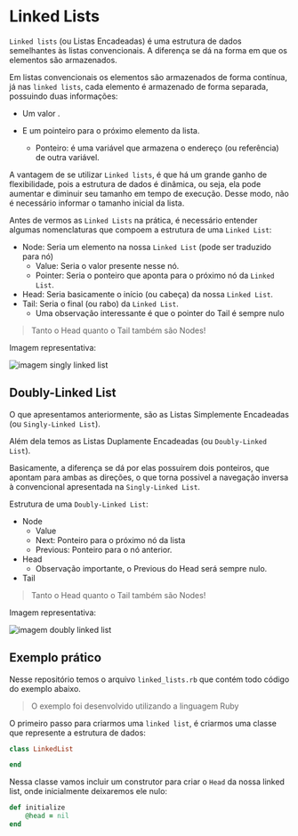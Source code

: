 # Linked Lists

`Linked lists` (ou Listas Encadeadas) é uma estrutura de dados semelhantes às listas convencionais. A diferença se dá na forma em que os elementos são armazenados.

Em listas convencionais os elementos são armazenados de forma contínua, já nas `linked lists`, cada elemento é armazenado de forma separada, possuindo duas informações:

- Um valor .
- E um pointeiro para o próximo elemento da lista.

    - Ponteiro: é uma variável que armazena o endereço (ou referência) de outra variável.

A vantagem de se utilizar `Linked lists`, é que há um grande ganho de flexibilidade, pois a estrutura de dados é dinâmica, ou seja, ela pode aumentar e diminuir seu tamanho em tempo de execução. Desse modo, não é necessário informar o tamanho inicial da lista.

Antes de vermos as `Linked Lists` na prática, é necessário entender algumas nomenclaturas que compoem a estrutura de uma `Linked List`:

- Node: Seria um elemento na nossa `Linked List` (pode ser traduzido para nó)
    - Value: Seria o valor presente nesse nó.
    - Pointer: Seria o ponteiro que aponta para o próximo nó da `Linked List`.
- Head: Seria basicamente o início (ou cabeça) da nossa `Linked List`.
- Tail: Seria o final (ou rabo) da `Linked List`.
    - Uma observação interessante é que o pointer do Tail é sempre nulo

> Tanto o Head quanto o Tail também são Nodes!

Imagem representativa:

![imagem singly linked list](https://hackernoon.com/images/471bw32gl.jpg)

## Doubly-Linked List

O que apresentamos anteriormente, são as Listas Simplemente Encadeadas (ou `Singly-Linked List`).

Além dela temos as Listas Duplamente Encadeadas (ou `Doubly-Linked List`).

Basicamente, a diferença se dá por elas possuírem dois ponteiros, que apontam para ambas as direções, o que torna possivel a navegação inversa à convencional apresentada na `Singly-Linked List`.

Estrutura de uma `Doubly-Linked List`:

- Node
    - Value
    - Next: Ponteiro para o próximo nó da lista
    - Previous: Ponteiro para o nó anterior.
- Head
    - Observação importante, o Previous do Head será sempre nulo.
- Tail

> Tanto o Head quanto o Tail também são Nodes!

Imagem representativa:

![imagem doubly linked list](https://media.geeksforgeeks.org/wp-content/cdn-uploads/gq/2014/03/DLL1.png)


## Exemplo prático
Nesse repositório temos o arquivo ``linked_lists.rb`` que contém todo código do exemplo abaixo.

> O exemplo foi desenvolvido utilizando a linguagem Ruby

O primeiro passo para criarmos uma `linked list`, é criarmos uma classe que represente a estrutura de dados:

```ruby
class LinkedList

end
```

Nessa classe vamos incluir um construtor para criar o `Head` da nossa linked list, onde inicialmente deixaremos ele nulo:

```ruby
def initialize
    @head = nil
end
```